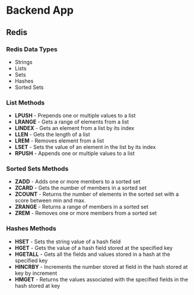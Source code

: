# Backend App

## Redis

### Redis Data Types

-   Strings
-   Lists
-   Sets
-   Hashes
-   Sorted Sets

### List Methods

-   **LPUSH** - Prepends one or multiple values to a list
-   **LRANGE** - Gets a range of elements from a list
-   **LINDEX** - Gets an element from a list by its index
-   **LLEN** - Gets the length of a list
-   **LREM** - Removes element from a list
-   **LSET** - Sets the value of an element in the list by its index
-   **RPUSH** - Appends one or multiple values to a list

### Sorted Sets Methods

-   **ZADD** - Adds one or more members to a sorted set
-   **ZCARD** - Gets the number of members in a sorted set
-   **ZCOUNT** - Returns the number of elements in the sorted set with a score between min and max.
-   **ZRANGE** - Returns a range of members in a sorted set
-   **ZREM** - Removes one or more members from a sorted set

### Hashes Methods

-   **HSET** - Sets the string value of a hash field
-   **HGET** - Gets the value of a hash field stored at the specified key
-   **HGETALL** - Gets all the fields and values stored in a hash at the specified key
-   **HINCRBY** - Increments the number stored at field in the hash stored at key by increment
-   **HMGET** - Returns the values associated with the specified fields in the hash stored at key
